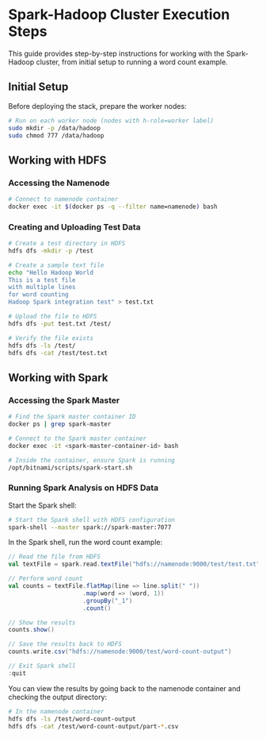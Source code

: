 # Spark-Hadoop Cluster Execution Steps

This guide provides step-by-step instructions for working with the Spark-Hadoop cluster, from initial setup to running a word count example.

## Initial Setup

Before deploying the stack, prepare the worker nodes:

```bash
# Run on each worker node (nodes with h-role=worker label)
sudo mkdir -p /data/hadoop
sudo chmod 777 /data/hadoop
```

## Working with HDFS

### Accessing the Namenode

```bash
# Connect to namenode container
docker exec -it $(docker ps -q --filter name=namenode) bash
```

### Creating and Uploading Test Data

```bash
# Create a test directory in HDFS
hdfs dfs -mkdir -p /test

# Create a sample text file
echo "Hello Hadoop World
This is a test file
with multiple lines
for word counting
Hadoop Spark integration test" > test.txt

# Upload the file to HDFS
hdfs dfs -put test.txt /test/

# Verify the file exists
hdfs dfs -ls /test/
hdfs dfs -cat /test/test.txt
```

## Working with Spark

### Accessing the Spark Master

```bash
# Find the Spark master container ID
docker ps | grep spark-master

# Connect to the Spark master container
docker exec -it <spark-master-container-id> bash

# Inside the container, ensure Spark is running
/opt/bitnami/scripts/spark-start.sh
```

### Running Spark Analysis on HDFS Data

Start the Spark shell:

```bash
# Start the Spark shell with HDFS configuration
spark-shell --master spark://spark-master:7077
```

In the Spark shell, run the word count example:

```scala
// Read the file from HDFS
val textFile = spark.read.textFile("hdfs://namenode:9000/test/test.txt")

// Perform word count
val counts = textFile.flatMap(line => line.split(" "))
                     .map(word => (word, 1))
                     .groupBy("_1")
                     .count()

// Show the results
counts.show()

// Save the results back to HDFS
counts.write.csv("hdfs://namenode:9000/test/word-count-output")

// Exit Spark shell
:quit
```

You can view the results by going back to the namenode container and checking the output directory:

```bash
# In the namenode container
hdfs dfs -ls /test/word-count-output
hdfs dfs -cat /test/word-count-output/part-*.csv
